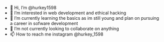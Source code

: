 - 👋 Hi, I’m @hurkey1598
- 👀 I’m interested in web development and ethical hacking
- 🌱 I’m currently learning the basics as im still young and plan on pursuing a career in sofware development 
- 💞️ I’m not currently looking to collaborate on anything
- 📫 How to reach me instagram @hurkey_1598

<!---
hurkey1598/hurkey1598 is a ✨ special ✨ repository because its `README.md` (this file) appears on your GitHub profile.
You can click the Preview link to take a look at your changes.
--->
